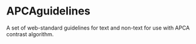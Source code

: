 # APCAguidelines
A set of web-standard guidelines for text and non-text for use with APCA contrast algorithm.
